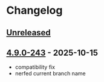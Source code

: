 # Changelog

## [Unreleased]

## [4.9.0-243] - 2025-10-15

- compatibility fix
- nerfed current branch name

[Unreleased]: https://github.com/krasa/FrameSwitcher/compare/v4.9.0-243...HEAD

[4.9.0-243]: https://github.com/krasa/FrameSwitcher/commits/v4.9.0-243

